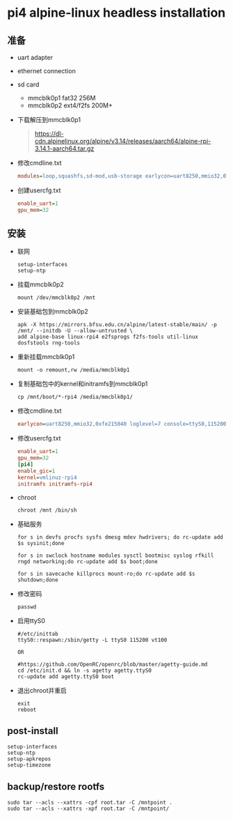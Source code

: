 # pi4 alpine-linux headless installation

## 准备

- uart adapter
- ethernet connection
- sd card
  - mmcblk0p1 fat32 256M
  - mmcblk0p2 ext4/f2fs 200M+

- 下载解压到mmcblk0p1
  ><https://dl-cdn.alpinelinux.org/alpine/v3.14/releases/aarch64/alpine-rpi-3.14.1-aarch64.tar.gz>
- 修改cmdline.txt

  ```ini
  modules=loop,squashfs,sd-mod,usb-storage earlycon=uart8250,mmio32,0xfe215040 loglevel=7 console=ttyS0,115200
  ```

- 创建usercfg.txt

  ```ini
  enable_uart=1
  gpu_mem=32
  ```

## 安装

- 联网

  ```shell
  setup-interfaces
  setup-ntp
  ```

- 挂载mmcblk0p2

  ```shell
  mount /dev/mmcblk0p2 /mnt
  ```

- 安装基础包到mmcblk0p2

  ```shell
  apk -X https://mirrors.bfsu.edu.cn/alpine/latest-stable/main/ -p /mnt/ --initdb -U --allow-untrusted \
  add alpine-base linux-rpi4 e2fsprogs f2fs-tools util-linux dosfstools rng-tools
  ```

- 重新挂载mmcblk0p1

  ```shell
  mount -o remount,rw /media/mmcblk0p1
  ```

- 复制基础包中的kernel和initramfs到mmcblk0p1

  ```shell
  cp /mnt/boot/*-rpi4 /media/mmcblk0p1/
  ```

- 修改cmdline.txt

  ```ini
  earlycon=uart8250,mmio32,0xfe215040 loglevel=7 console=ttyS0,115200 root=/dev/mmcblk0p2 rootwait fsck.repair=yes
  ```

- 修改usercfg.txt

  ```ini
  enable_uart=1
  gpu_mem=32
  [pi4]
  enable_gic=1
  kernel=vmlinuz-rpi4
  initramfs initramfs-rpi4
  ```

- chroot

  ```shell
  chroot /mnt /bin/sh
  ```

- 基础服务

  ```shell
  for s in devfs procfs sysfs dmesg mdev hwdrivers; do rc-update add $s sysinit;done

  for s in swclock hostname modules sysctl bootmisc syslog rfkill rngd networking;do rc-update add $s boot;done

  for s in savecache killprocs mount-ro;do rc-update add $s shutdown;done
  ```

- 修改密码

  ```shell
  passwd
  ```

- 启用ttyS0

  ```shell
  #/etc/inittab
  ttyS0::respawn:/sbin/getty -L ttyS0 115200 vt100

  OR

  #https://github.com/OpenRC/openrc/blob/master/agetty-guide.md
  cd /etc/init.d && ln -s agetty agetty.ttyS0
  rc-update add agetty.ttyS0 boot
  ```

- 退出chroot并重启

  ```shell
  exit
  reboot
  ```

## post-install

```shell
setup-interfaces
setup-ntp
setup-apkrepos
setup-timezone
```

## backup/restore rootfs

```shell
sudo tar --acls --xattrs -cpf root.tar -C /mntpoint .
sudo tar --acls --xattrs -xpf root.tar -C /mntpoint/
```
